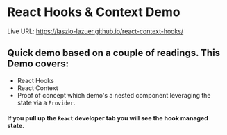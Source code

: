 # React Hooks & Context Demo

Live URL: https://laszlo-lazuer.github.io/react-context-hooks/

## Quick demo based on a couple of readings.  This Demo covers:
* React Hooks
* React Context
* Proof of concept which demo's a nested component leveraging the state via a  `Provider`.


#### If you pull up the `React` developer tab you will see the hook managed state.